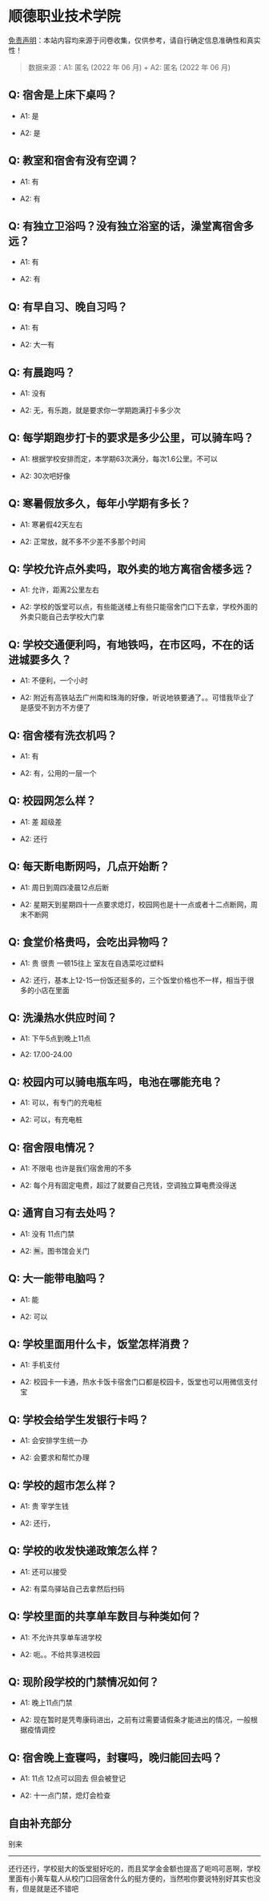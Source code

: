 # 顺德职业技术学院

[免责声明](https://colleges.chat/#_3)：本站内容均来源于问卷收集，仅供参考，请自行确定信息准确性和真实性！

> 数据来源：A1: 匿名 (2022 年 06 月) + A2: 匿名 (2022 年 06 月)

## Q: 宿舍是上床下桌吗？

- A1: 是

- A2: 是

## Q: 教室和宿舍有没有空调？

- A1: 有

- A2: 有

## Q: 有独立卫浴吗？没有独立浴室的话，澡堂离宿舍多远？

- A1: 有

- A2: 有

## Q: 有早自习、晚自习吗？

- A1: 有

- A2: 大一有

## Q: 有晨跑吗？

- A1: 没有

- A2: 无，有乐跑，就是要求你一学期跑满打卡多少次

## Q: 每学期跑步打卡的要求是多少公里，可以骑车吗？

- A1: 根据学校安排而定，本学期63次满分，每次1.6公里。不可以

- A2: 30次吧好像

## Q: 寒暑假放多久，每年小学期有多长？

- A1: 寒暑假42天左右

- A2: 正常放，就不多不少差不多那个时间

## Q: 学校允许点外卖吗，取外卖的地方离宿舍楼多远？

- A1: 允许，距离2公里左右

- A2: 学校的饭堂可以点，有些能送楼上有些只能宿舍门口下去拿，学校外面的外卖只能自己去学校大门拿

## Q: 学校交通便利吗，有地铁吗，在市区吗，不在的话进城要多久？

- A1: 不便利，一个小时

- A2: 附近有高铁站去广州南和珠海的好像，听说地铁要通了。。可惜我毕业了是感受不到方不方便了

## Q: 宿舍楼有洗衣机吗？

- A1: 有

- A2: 有，公用的一层一个

## Q: 校园网怎么样？

- A1: 差 超级差

- A2: 还行

## Q: 每天断电断网吗，几点开始断？

- A1: 周日到周四凌晨12点后断

- A2: 星期天到星期四十一点要求熄灯，校园网也是十一点或者十二点断网，周末不断网

## Q: 食堂价格贵吗，会吃出异物吗？

- A1: 贵 很贵 一顿15往上 室友在自选菜吃过塑料

- A2: 还行，基本上12-15一份饭还挺多的，三个饭堂价格也不一样，相当于很多的小店在里面

## Q: 洗澡热水供应时间？

- A1: 下午5点到晚上11点

- A2: 17.00-24.00

## Q: 校园内可以骑电瓶车吗，电池在哪能充电？

- A1: 可以，有专门的充电桩

- A2: 可以，有充电桩

## Q: 宿舍限电情况？

- A1: 不限电 也许是我们宿舍用的不多

- A2: 每个月有固定电费，超过了就要自己充钱，空调独立算电费没得送

## Q: 通宵自习有去处吗？

- A1: 没有 11点门禁

- A2: 🈚，图书馆会关门

## Q: 大一能带电脑吗？

- A1: 能

- A2: 可以

## Q: 学校里面用什么卡，饭堂怎样消费？

- A1: 手机支付

- A2: 校园卡一卡通，热水卡饭卡宿舍门口都是校园卡，饭堂也可以用微信支付宝

## Q: 学校会给学生发银行卡吗？

- A1: 会安排学生统一办

- A2: 会要求和帮忙办理

## Q: 学校的超市怎么样？

- A1: 贵 宰学生钱

- A2: 还行，

## Q: 学校的收发快递政策怎么样？

- A1: 还可以接受

- A2: 有菜鸟驿站自己去拿然后扫码

## Q: 学校里面的共享单车数目与种类如何？

- A1: 不允许共享单车进学校

- A2: 呃。。不给共享进校园

## Q: 现阶段学校的门禁情况如何？

- A1: 晚上11点门禁

- A2: 现在暂时是凭粤康码进出，之前有过需要请假条才能进出的情况，一般根据疫情调控

## Q: 宿舍晚上查寝吗，封寝吗，晚归能回去吗？

- A1: 11点 12点可以回去 但会被登记

- A2: 十一点门禁，熄灯会检查

## 自由补充部分

别来

***

还行还行，学校挺大的饭堂挺好吃的，而且奖学金金额也提高了呃呜可恶啊，学校里面有小黄车载人从校门口回宿舍什么的挺方便的，当然啦你要说特别好其实也没有，但是就是还不错吧